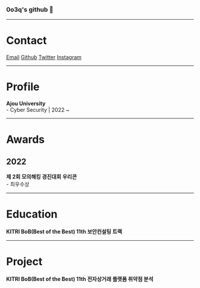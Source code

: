 ### 0o3q's github 👋

<!--
**0o3q/0o3q** is a ✨ _special_ ✨ repository because its `README.md` (this file) appears on your GitHub profile.

Here are some ideas to get you started:

- 🔭 I’m currently working on ...
- 🌱 I’m currently learning ...
- 👯 I’m looking to collaborate on ...
- 🤔 I’m looking for help with ...
- 💬 Ask me about ...
- 📫 How to reach me: ...
- 😄 Pronouns: ...
- ⚡ Fun fact: ...
-->
---

# Contact
<a href="mailto:minkyu2045@ajou.ac.kr">Email</a>
<a href="https://github.com/0o3q">Github</a>
<a href="https://twitter.com/mingw03">Twitter</a>
<a href="https://www.instagram.com/minkyu_0o3">Instagram</a>

---

# Profile
<strong>Ajou University</strong><br/>
\- Cyber Security | 2022 ~

---

# Awards

## 2022
<strong>제 2회 모의해킹 경진대회 우리콘</strong><br/>
\- 최우수상

---

# Education
<strong>KITRI BoB(Best of the Best) 11th 보안컨설팅 트랙</strong><br/>

---

# Project
<strong>KITRI BoB(Best of the Best) 11th 전자상거래 플랫폼 취약점 분석</strong><br/>
